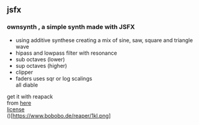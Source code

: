 ## jsfx
### ownsynth , a simple synth made with JSFX  
- using additive synthese creating a mix of sine, saw, square and triangle wave  
- hipass and lowpass filter with resonance   
- sub octaves (lower)    
- sup octaves (higher)  
- clipper  
- faders uses sqr or log scalings  
all diable  

get it with reapack  
from [here](https://bobobo-git.github.io/jsfx/reapack/index.xml)  
[license](LICENSE.html)  
()[https://www.bobobo.de/reaper/1kl.png]

